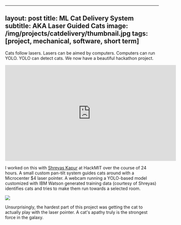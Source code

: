 ---
layout: post
title: ML Cat Delivery System
subtitle: AKA Laser Guided Cats
image: /img/projects/catdelivery/thumbnail.jpg
tags: [project, mechanical, software, short term]
-
Cats follow lasers. Lasers can be aimed by computers. Computers can run YOLO. YOLO can detect cats. We now have a beautiful hackathon project.

<iframe width="560" height="315" src="https://www.youtube.com/embed/4MIq9EfABlo" frameborder="0" allow="accelerometer; autoplay; encrypted-media; gyroscope; picture-in-picture" allowfullscreen></iframe>

I worked on this with [Shreyas Kapur](http://www.shreyaskapur.com) at HackMIT over the course of 24 hours. A small custom pan-tilt system guides cats around with a Microcenter $4 laser pointer. A webcam running a YOLO-based model customized with IBM Watson generated training data (courtesy of Shreyas) identifies cats and tries to make them run towards a selected room. 

![](/img/projects/catdelivery/1.gif)

Unsurprisingly, the hardest part of this project was getting the cat to actually play with the laser pointer. A cat's apathy truly is the strongest force in the galaxy.